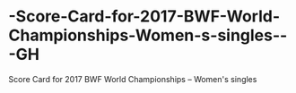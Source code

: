 # -Score-Card-for-2017-BWF-World-Championships-Women-s-singles---GH
 Score Card for 2017 BWF World Championships – Women's singles 
